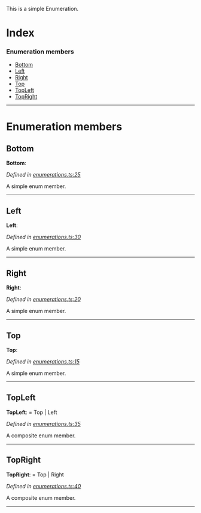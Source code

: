 

This is a simple Enumeration.

# Index

### Enumeration members

* [Bottom](_enumerations_.directions.md#bottom)
* [Left](_enumerations_.directions.md#left)
* [Right](_enumerations_.directions.md#right)
* [Top](_enumerations_.directions.md#top)
* [TopLeft](_enumerations_.directions.md#topleft)
* [TopRight](_enumerations_.directions.md#topright)

---

# Enumeration members

<a id="bottom"></a>

##  Bottom

**Bottom**: 

*Defined in [enumerations.ts:25](https://github.com/OutSystems/typedoc-plugin-markdown/blob/master/test/src/enumerations.ts#L25)*

A simple enum member.

___
<a id="left"></a>

##  Left

**Left**: 

*Defined in [enumerations.ts:30](https://github.com/OutSystems/typedoc-plugin-markdown/blob/master/test/src/enumerations.ts#L30)*

A simple enum member.

___
<a id="right"></a>

##  Right

**Right**: 

*Defined in [enumerations.ts:20](https://github.com/OutSystems/typedoc-plugin-markdown/blob/master/test/src/enumerations.ts#L20)*

A simple enum member.

___
<a id="top"></a>

##  Top

**Top**: 

*Defined in [enumerations.ts:15](https://github.com/OutSystems/typedoc-plugin-markdown/blob/master/test/src/enumerations.ts#L15)*

A simple enum member.

___
<a id="topleft"></a>

##  TopLeft

**TopLeft**:  =  Top | Left

*Defined in [enumerations.ts:35](https://github.com/OutSystems/typedoc-plugin-markdown/blob/master/test/src/enumerations.ts#L35)*

A composite enum member.

___
<a id="topright"></a>

##  TopRight

**TopRight**:  =  Top | Right

*Defined in [enumerations.ts:40](https://github.com/OutSystems/typedoc-plugin-markdown/blob/master/test/src/enumerations.ts#L40)*

A composite enum member.

___

